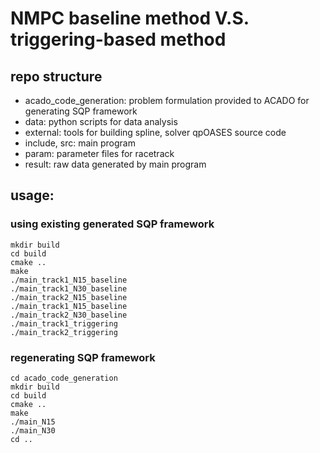 # NMPC baseline method V.S. triggering-based method
## repo structure
- acado_code_generation: problem formulation provided to ACADO for generating SQP framework
- data: python scripts for data analysis
- external: tools for building spline, solver qpOASES source code
- include, src: main program
- param: parameter files for racetrack
- result: raw data generated by main program

## usage:
### using existing generated SQP framework
```
mkdir build
cd build
cmake ..
make
./main_track1_N15_baseline
./main_track1_N30_baseline
./main_track2_N15_baseline
./main_track1_N15_baseline
./main_track2_N30_baseline
./main_track1_triggering
./main_track2_triggering
```

### regenerating SQP framework
```
cd acado_code_generation
mkdir build
cd build 
cmake ..
make 
./main_N15
./main_N30
cd ..
```

